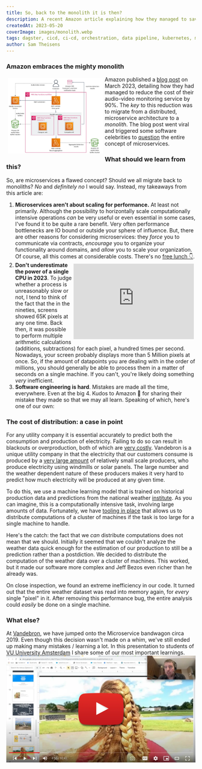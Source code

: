 ```yaml
---
title: So, back to the monolith it is then?
description: A recent Amazon article explaining how they managed to save costs by merging some of their services has lead some to question the value of microservices. What is our take?
createdAt: 2023-05-20
coverImage: images/monolith.webp
tags: dagster, cicd, ci-cd, orchestration, data pipeline, kubernetes, migration, helm, ansible
author: Sam Theisens
---
```



### Amazon embraces the mighty monolith

<img src="/images/step-functions.webp" alt="image alt text" style="width: 50%; float: left; padding: 5px;" />

Amazon published a [blog post](https://www.primevideotech.com/video-streaming/scaling-up-the-prime-video-audio-video-monitoring-service-and-reducing-costs-by-90)
on March 2023, detailing how they had managed to reduce the cost of their audio-video monitoring service by 90%.
The _key_ to this reduction was to migrate from a distributed, microservice architecture to a _monolith_.
The blog post went viral and triggered some software celebrities to 
[question](https://world.hey.com/dhh/even-amazon-can-t-make-sense-of-serverless-or-microservices-59625580) the entire concept of microservices.

### What should we learn from this?

So, are microservices a flawed concept? Should we all migrate back to monoliths?
_No_ and _definitely no_ I would say. Instead, my takeaways from this article are:

1.  **Microservices aren't about scaling for performance.** At least not primarily. Although the possibility to horizontally scale 
computationally intensive operations _can_ be very useful or even essential in some cases, I've found it to be 
quite a rare benefit. Very often performance bottlenecks are IO bound or outside your sphere of influence.
But, there are other reasons for  considering microservices: they _force_ you to communicate via contracts, _encourage_ you to organize your functionality around domains,
and _allow_ you to scale your organization. Of course, all this comes at considerable costs. There's no [free lunch 👇](#presentation).
2.  <iframe width="320" height="200" src="https://www.youtube.com/embed/HysU3E7Ilm8" frameborder="0" style="float: right; padding: 5px;"></iframe> <b>Don't underestimate the power of a single CPU in 2023</b>. To judge whether a process is unreasonably slow or not, I tend to think of the fact that the in the nineties, screens showed 65K pixels at any one time. Back then, it was possible to perform multiple arithmetic calculations (additions, subtractions) for each pixel, a hundred times per second. Nowadays, your screen probably displays more than 5 Million pixels at once. So, if the amount of datapoints you are dealing with in the order of millions, you should generally be able to process them in a matter of seconds on a single machine. If you can't, you're likely doing something <i>very</i> inefficient.
3.  **Software engineering is hard**. Mistakes are made all the time, everywhere. Even at the big 4. Kudos to Amazon 👏 for sharing their mistake they made so that we may all learn.
Speaking of which, here's one of our own:

### The cost of distribution: a case in point

For any utility company it is essential accurately to predict both the consumption and production of electricity.
Failing to do so can result in blackouts or overproduction, both of which are [very costly](https://vandebron.nl/blog/hoe-houdt-onze-technologie-het-energienet-in-balans).
Vandebron is a unique utility company in that the electricity that our customers consume is produced by a [very large
amount](https://vandebron.nl/energiebronnen) of relatively small scale producers, who produce electricity using windmills or solar panels.
The large number and the weather dependent nature of these producers makes it very hard to predict how much electricity will be produced at any given time.

To do this, we use a machine learning model that is trained on historical production data 
and predictions from the national weather [institute](https://www.knmi.nl/). As you can imagine, this is a computationally intensive task, involving large amounts of data.
Fortunately, we have [tooling in place](https://www.vandebron.tech/blog/fueling-the-energy-transition-with-spark-part-1) that
allows us to distribute computations of a cluster of machines if the task is too large for a single machine to handle.

Here's the catch: the fact that we _can_ distribute computations does not mean that we should. Initially it seemed that
we couldn't analyze the weather data quick enough for the estimation of our production to still be a prediction
rather than a postdiction. We decided to distribute the computation of the weather data over a cluster of machines.
This worked, but it made our software more complex and Jeff Bezos even richer than he already was.

On close inspection, we found an extreme inefficiency in our code. It turned out that the entire weather dataset was
read into memory again, for _every_ single "pixel" in it. After removing this performance bug, the entire analysis could _easily_ be done
on a single machine. 

### What else?

<a id="presentation"> </a>

At [Vandebron](https://vandebron.nl/), we have jumped onto the Microservice bandwagon circa 2019. Even though this decision wasn't made on a whim, 
we've still ended up making many mistakes / learning a lot. In this presentation to students of
[VU University Amsterdam](https://vu.nl/) I share some of our most important learnings.
[![Presentation about micro services to students of VU Amsterdam](/images/play_presentation.webp)](https://youtu.be/HDs-pCsEzKM)


